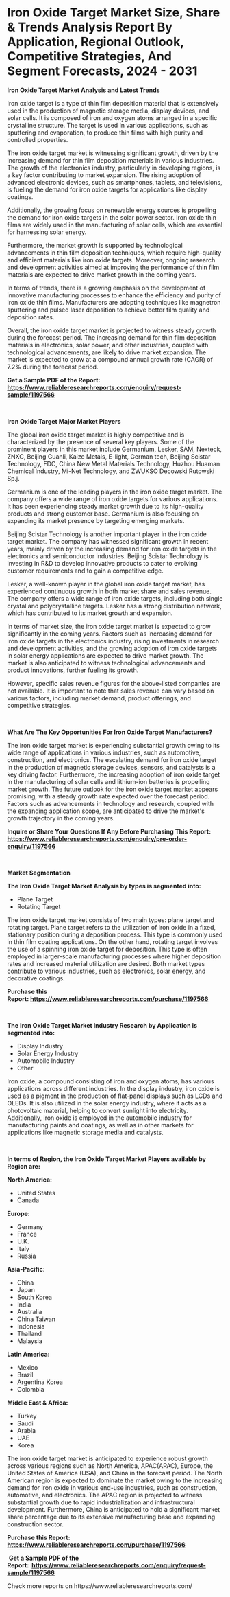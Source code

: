 <p><h1>Iron Oxide Target Market Size, Share & Trends Analysis Report By Application, Regional Outlook, Competitive Strategies, And Segment Forecasts, 2024 - 2031</h1></p><p><strong>Iron Oxide Target Market Analysis and Latest Trends</strong></p>
<p><p>Iron oxide target is a type of thin film deposition material that is extensively used in the production of magnetic storage media, display devices, and solar cells. It is composed of iron and oxygen atoms arranged in a specific crystalline structure. The target is used in various applications, such as sputtering and evaporation, to produce thin films with high purity and controlled properties.</p><p>The iron oxide target market is witnessing significant growth, driven by the increasing demand for thin film deposition materials in various industries. The growth of the electronics industry, particularly in developing regions, is a key factor contributing to market expansion. The rising adoption of advanced electronic devices, such as smartphones, tablets, and televisions, is fueling the demand for iron oxide targets for applications like display coatings.</p><p>Additionally, the growing focus on renewable energy sources is propelling the demand for iron oxide targets in the solar power sector. Iron oxide thin films are widely used in the manufacturing of solar cells, which are essential for harnessing solar energy.</p><p>Furthermore, the market growth is supported by technological advancements in thin film deposition techniques, which require high-quality and efficient materials like iron oxide targets. Moreover, ongoing research and development activities aimed at improving the performance of thin film materials are expected to drive market growth in the coming years.</p><p>In terms of trends, there is a growing emphasis on the development of innovative manufacturing processes to enhance the efficiency and purity of iron oxide thin films. Manufacturers are adopting techniques like magnetron sputtering and pulsed laser deposition to achieve better film quality and deposition rates.</p><p>Overall, the iron oxide target market is projected to witness steady growth during the forecast period. The increasing demand for thin film deposition materials in electronics, solar power, and other industries, coupled with technological advancements, are likely to drive market expansion. The market is expected to grow at a compound annual growth rate (CAGR) of 7.2% during the forecast period.</p></p>
<p><strong>Get a Sample PDF of the Report:&nbsp; <a href="https://www.reliableresearchreports.com/enquiry/request-sample/1197566">https://www.reliableresearchreports.com/enquiry/request-sample/1197566</a></strong></p>
<p>&nbsp;</p>
<p><strong>Iron Oxide Target Major Market Players</strong></p>
<p><p>The global iron oxide target market is highly competitive and is characterized by the presence of several key players. Some of the prominent players in this market include Germanium, Lesker, SAM, Nexteck, ZNXC, Beijing Guanli, Kaize Metals, E-light, German tech, Beijing Scistar Technology, FDC, China New Metal Materials Technology, Huzhou Huaman Chemical Industry, Mi-Net Technology, and ZWUKSO Decowski Rutowski Sp.j.</p><p>Germanium is one of the leading players in the iron oxide target market. The company offers a wide range of iron oxide targets for various applications. It has been experiencing steady market growth due to its high-quality products and strong customer base. Germanium is also focusing on expanding its market presence by targeting emerging markets.</p><p>Beijing Scistar Technology is another important player in the iron oxide target market. The company has witnessed significant growth in recent years, mainly driven by the increasing demand for iron oxide targets in the electronics and semiconductor industries. Beijing Scistar Technology is investing in R&D to develop innovative products to cater to evolving customer requirements and to gain a competitive edge.</p><p>Lesker, a well-known player in the global iron oxide target market, has experienced continuous growth in both market share and sales revenue. The company offers a wide range of iron oxide targets, including both single crystal and polycrystalline targets. Lesker has a strong distribution network, which has contributed to its market growth and expansion.</p><p>In terms of market size, the iron oxide target market is expected to grow significantly in the coming years. Factors such as increasing demand for iron oxide targets in the electronics industry, rising investments in research and development activities, and the growing adoption of iron oxide targets in solar energy applications are expected to drive market growth. The market is also anticipated to witness technological advancements and product innovations, further fueling its growth.</p><p>However, specific sales revenue figures for the above-listed companies are not available. It is important to note that sales revenue can vary based on various factors, including market demand, product offerings, and competitive strategies.</p></p>
<p>&nbsp;</p>
<p><strong>What Are The Key Opportunities For Iron Oxide Target Manufacturers?</strong></p>
<p><p>The iron oxide target market is experiencing substantial growth owing to its wide range of applications in various industries, such as automotive, construction, and electronics. The escalating demand for iron oxide target in the production of magnetic storage devices, sensors, and catalysts is a key driving factor. Furthermore, the increasing adoption of iron oxide target in the manufacturing of solar cells and lithium-ion batteries is propelling market growth. The future outlook for the iron oxide target market appears promising, with a steady growth rate expected over the forecast period. Factors such as advancements in technology and research, coupled with the expanding application scope, are anticipated to drive the market's growth trajectory in the coming years.</p></p>
<p><strong>Inquire or Share Your Questions If Any Before Purchasing This Report: <a href="https://www.reliableresearchreports.com/enquiry/pre-order-enquiry/1197566">https://www.reliableresearchreports.com/enquiry/pre-order-enquiry/1197566</a></strong></p>
<p>&nbsp;</p>
<p><strong>Market Segmentation</strong></p>
<p><strong>The Iron Oxide Target Market Analysis by types is segmented into:</strong></p>
<p><ul><li>Plane Target</li><li>Rotating Target</li></ul></p>
<p><p>The iron oxide target market consists of two main types: plane target and rotating target. Plane target refers to the utilization of iron oxide in a fixed, stationary position during a deposition process. This type is commonly used in thin film coating applications. On the other hand, rotating target involves the use of a spinning iron oxide target for deposition. This type is often employed in larger-scale manufacturing processes where higher deposition rates and increased material utilization are desired. Both market types contribute to various industries, such as electronics, solar energy, and decorative coatings.</p></p>
<p><strong>Purchase this Report:&nbsp;<a href="https://www.reliableresearchreports.com/purchase/1197566">https://www.reliableresearchreports.com/purchase/1197566</a></strong></p>
<p>&nbsp;</p>
<p><strong>The Iron Oxide Target Market Industry Research by Application is segmented into:</strong></p>
<p><ul><li>Display Industry</li><li>Solar Energy Industry</li><li>Automobile Industry</li><li>Other</li></ul></p>
<p><p>Iron oxide, a compound consisting of iron and oxygen atoms, has various applications across different industries. In the display industry, iron oxide is used as a pigment in the production of flat-panel displays such as LCDs and OLEDs. It is also utilized in the solar energy industry, where it acts as a photovoltaic material, helping to convert sunlight into electricity. Additionally, iron oxide is employed in the automobile industry for manufacturing paints and coatings, as well as in other markets for applications like magnetic storage media and catalysts.</p></p>
<p>&nbsp;</p>
<p><strong>In terms of Region, the Iron Oxide Target Market Players available by Region are:</strong></p>
<p>
    <p> <strong> North America: </strong>
        <ul>
            <li>United States</li>
            <li>Canada</li>
        </ul>
        </p> 
    <p> <strong> Europe: </strong>
        <ul>
            <li>Germany</li>
            <li>France</li>
            <li>U.K.</li>
            <li>Italy</li>
            <li>Russia</li>
        </ul>
        </p> 
    <p> <strong> Asia-Pacific: </strong>
        <ul>
            <li>China</li>
            <li>Japan</li>
            <li>South Korea</li>
            <li>India</li>
            <li>Australia</li>
            <li>China Taiwan</li>
            <li>Indonesia</li>
            <li>Thailand</li>
            <li>Malaysia</li>
        </ul>
        </p> 
    <p> <strong> Latin America: </strong>
        <ul>
            <li>Mexico</li>
            <li>Brazil</li>
            <li>Argentina Korea</li>
            <li>Colombia</li>
        </ul>
        </p> 
    <p> <strong> Middle East & Africa: </strong>
        <ul>
            <li>Turkey</li>
            <li>Saudi</li>
            <li>Arabia</li>
            <li>UAE</li>
            <li>Korea</li>
        </ul>
    </p>
    </p>
<p><p>The iron oxide target market is anticipated to experience robust growth across various regions such as North America, APAC(APAC), Europe, the United States of America (USA), and China in the forecast period. The North American region is expected to dominate the market owing to the increasing demand for iron oxide in various end-use industries, such as construction, automotive, and electronics. The APAC region is projected to witness substantial growth due to rapid industrialization and infrastructural development. Furthermore, China is anticipated to hold a significant market share percentage due to its extensive manufacturing base and expanding construction sector.</p></p>
<p><strong>Purchase this Report: <a href="https://www.reliableresearchreports.com/purchase/1197566">https://www.reliableresearchreports.com/purchase/1197566</a></strong></p>
<p>&nbsp;<strong>Get a Sample PDF of the Report:&nbsp;&nbsp;<a href="https://www.reliableresearchreports.com/enquiry/request-sample/1197566">https://www.reliableresearchreports.com/enquiry/request-sample/1197566</a></strong></p>
<p><strong></strong></p>
<p>Check more reports on https://www.reliableresearchreports.com/</p>